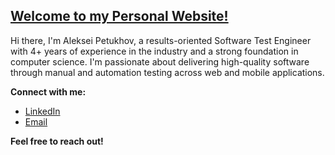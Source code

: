 ## [Welcome to my Personal Website!](https://aleksei-petukhov-nz.github.io)

Hi there, I'm Aleksei Petukhov, a results-oriented Software Test Engineer with 4+ years of experience in the industry and a strong foundation in computer science. I'm passionate about delivering high-quality software through manual and automation testing across web and mobile applications.

**Connect with me:**

* [LinkedIn](https://www.linkedin.com/in/aleksei-petukhov-606b4144/)
* [Email](emaito:aleksei.petukhov.nz@gmail.com)

**Feel free to reach out!**


